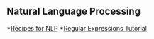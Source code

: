 ## Natural Language Processing

*[Recipes for NLP](https://github.com/microsoft/nlp-recipes)
*[Regular Expressions Tutorial](https://jfjelstul.github.io/regular-expressions-tutorial/)
